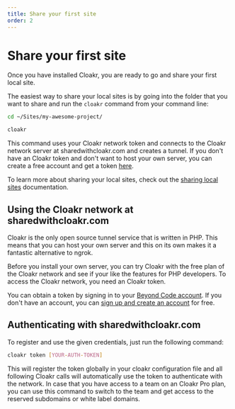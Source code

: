 ```yaml
---
title: Share your first site
order: 2
---
```


# Share your first site

Once you have installed Cloakr, you are ready to go and share your first local site.

The easiest way to share your local sites is by going into the folder that you want to share and run the `cloakr` command from your command line:

```bash
cd ~/Sites/my-awesome-project/

cloakr
```

This command uses your Cloakr network token and connects to the Cloakr network server at sharedwithcloakr.com and creates a tunnel. If you don't have an Cloakr token and don't want to host your own server, you can create a free account and get a token [here](https://beyondco.de/login). 

To learn more about sharing your local sites, check out the [sharing local sites](/docs/cloakr/client/sharing) documentation.

## Using the Cloakr network at sharedwithcloakr.com

Cloakr is the only open source tunnel service that is written in PHP. This means that you can host your own server and this on its own makes it a fantastic alternative to ngrok.

Before you install your own server, you can try Cloakr with the free plan of the Cloakr network and see if your like the features for PHP developers. To access the Cloakr network, you need an Cloakr token.

You can obtain a token by signing in to your [Beyond Code account](https://beyondco.de/login). If you don't have an account, you can [sign up and create an account](https://beyondco.de/register) for free.

## Authenticating with sharedwithcloakr.com

To register and use the given credentials, just run the following command:

```bash
cloakr token [YOUR-AUTH-TOKEN]
```

This will register the token globally in your cloakr configuration file and all following Cloakr calls will automatically use the token to authenticate with the network. In case that you have access to a team on an Cloakr Pro plan, you can use this command to switch to the team and get access to the reserved subdomains or white label domains. 
